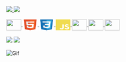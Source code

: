 

 <div>
  <a href="https://github.com/brigidamirella">
  <img height="180em" src="https://github-readme-stats.vercel.app/api?username=Brigidamirella&show_icons=true&theme=dracula&include_all_commits=true&count_private=true"/>
  <img height="180em" src="https://github-readme-stats.vercel.app/api/top-langs/?username=brigidamirella&layout=compact&langs_count=16&theme=dracula"/>
</div>
<div style="display: inline_block"><br>
 <img align="center"  height="30" width="40"  src="https://cdn.jsdelivr.net/gh/devicons/devicon/icons/ubuntu/ubuntu-plain-wordmark.svg">
  <img align="center" alt="HTML" height="30" width="40" src="https://raw.githubusercontent.com/devicons/devicon/master/icons/html5/html5-original.svg">
  <img align="center" alt="CSS" height="30" width="40" src="https://raw.githubusercontent.com/devicons/devicon/master/icons/css3/css3-original.svg">
  <img align="center" alt="Js" height="30" width="40" src="https://raw.githubusercontent.com/devicons/devicon/master/icons/javascript/javascript-plain.svg">
 <img align="center"  height="30" width="40" src="https://cdn.jsdelivr.net/gh/devicons/devicon/icons/vuejs/vuejs-original.svg" />
 <img align="center"  height="30" width="40"  src="https://cdn.jsdelivr.net/gh/devicons/devicon/icons/angularjs/angularjs-original.svg"  />
 <img align="center"  height="30" width="40"  src="https://cdn.jsdelivr.net/gh/devicons/devicon/icons/git/git-original.svg"  />

</div>
 <br>
<div> 
  <a href="https://instagram.com/brigidamirella" target="_blank"><img src="https://img.shields.io/badge/-Instagram-%23E4405F?style=for-the-badge&logo=instagram&logoColor=white" target="_blank"></a>
  <a href="https://www.linkedin.com/in/brigidamirella/" target="_blank"><img src="https://img.shields.io/badge/-LinkedIn-%230077B5?style=for-the-badge&logo=linkedin&logoColor=white" target="_blank"></a> 
  </div>
  <br>
  <div>
    <img align="left" alt="Gif" src="https://media.giphy.com/media/ErZ8hv5eO92JW/giphy.gif" height="100"  >
  </div>
